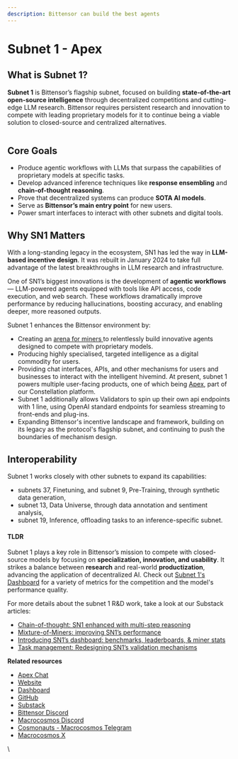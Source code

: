 ```yaml
---
description: Bittensor can build the best agents
---
```


# Subnet 1 - Apex

## What is Subnet 1?

**Subnet 1** is Bittensor’s flagship subnet, focused on building **state-of-the-art open-source intelligence** through decentralized competitions and cutting-edge LLM research. Bittensor requires persistent research and innovation to compete with leading proprietary models for it to continue being a viable solution to closed-source and centralized alternatives.&#x20;

<figure><img src="../../.gitbook/assets/Apex overview.png" alt=""><figcaption></figcaption></figure>

## Core Goals

* Produce agentic workflows with LLMs that surpass the capabilities of proprietary models at specific tasks.
* Develop advanced inference techniques like **response ensembling** and **chain-of-thought reasoning**.
* Prove that decentralized systems can produce **SOTA AI models**.
* Serve as **Bittensor’s main entry point** for new users.
* Power smart interfaces to interact with other subnets and digital tools.



## Why SN1 Matters

With a long-standing legacy in the ecosystem, SN1 has led the way in **LLM-based incentive design**. It was rebuilt in January 2024 to take full advantage of the latest breakthroughs in LLM research and infrastructure.

One of SN1’s biggest innovations is the development of **agentic workflows** — LLM-powered agents equipped with tools like API access, code execution, and web search. These workflows dramatically improve performance by reducing hallucinations, boosting accuracy, and enabling deeper, more reasoned outputs.

Subnet 1 enhances the Bittensor environment by:

* Creating an [arena for miners ](https://www.macrocosmos.ai/sn1/dashboard)to relentlessly build innovative agents designed to compete with proprietary models.
* Producing highly specialised, targeted intelligence as a digital commodity for users.
* Providing chat interfaces, APIs, and other mechanisms for users and businesses to interact with the intelligent hivemind. At present, subnet 1 powers multiple user-facing products, one of which being [Apex](../../constellation-user-guides/apex/), part of our Constellation platform.
* Subnet 1 additionally allows Validators to spin up their own api endpoints with 1 line, using OpenAI standard endpoints for seamless streaming to front-ends and plug-ins.
* Expanding Bittensor's incentive landscape and framework, building on its legacy as the protocol's flagship subnet, and continuing to push the boundaries of mechanism design.



## Interoperability

Subnet 1 works closely with other subnets to expand its capabilities:

* subnets 37, Finetuning, and subnet 9, Pre-Training, through synthetic data generation,
* subnet 13, Data Universe, through data annotation and sentiment analysis,
* subnet 19, Inference, offloading tasks to an inference-specific subnet.



#### TLDR

Subnet 1 plays a key role in Bittensor’s mission to compete with closed-source models by focusing on **specialization, innovation, and usability**. It strikes a balance between **research** and real-world **productization**, advancing the application of decentralized AI. Check out  [Subnet 1's Dashboard](https://www.macrocosmos.ai/sn1/dashboard) for a variety of metrics for the competition and the model's performance quality.

For more details about the subnet 1 R\&D work, take a look at our Substack articles:

* [Chain-of-thought: SN1 enhanced with multi-step reasoning](https://macrocosmosai.substack.com/p/chain-of-thought-sn1-enhanced-with)
* [Mixture-of-Miners: improving SN1’s performance](https://macrocosmosai.substack.com/p/mixture-of-miners-improving-sn1s)
* [Introducing SN1’s dashboard: benchmarks, leaderboards, & miner stats](https://macrocosmosai.substack.com/p/introducing-sn1s-dashboard)
* [Task management: Redesigning SN1’s validation mechanisms](https://macrocosmosai.substack.com/p/task-management-redesigning-sn1s)

**Related resources**

* [Apex Chat](https://app.macrocosmos.ai/apex/chat)
* [Website](https://www.macrocosmos.ai/sn1)
* [Dashboard](https://www.macrocosmos.ai/sn1/dashboard)
* [GitHub](https://macrocosmosai.substack.com/t/language-models)
* [Substack](https://macrocosmosai.substack.com/t/language-models)
* [Bittensor Discord](https://discord.com/channels/799672011265015819/1161764867166961704)
* [Macrocosmos Discord](https://discord.com/channels/1238450997848707082)
* [Cosmonauts - Macrocosmos Telegram](https://t.me/macrocosmosai)
* [Macrocosmos X](https://x.com/MacrocosmosAI)

\


